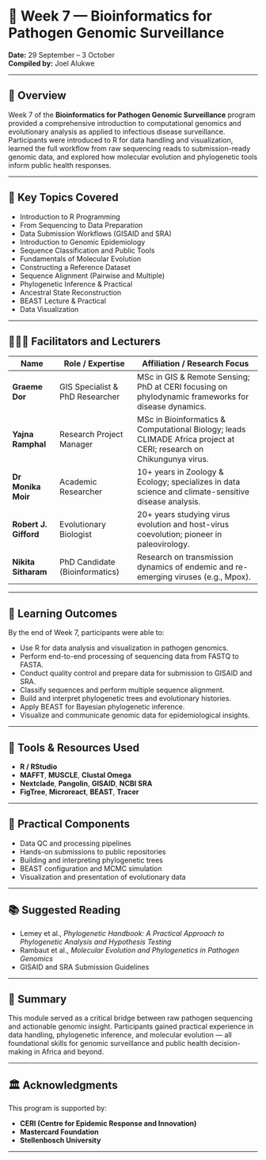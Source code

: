  
# 🧬 Week 7 — Bioinformatics for Pathogen Genomic Surveillance  
**Date:** 29 September – 3 October  
**Compiled by:** Joel Alukwe  

---

## 📘 Overview
Week 7 of the **Bioinformatics for Pathogen Genomic Surveillance** program provided a comprehensive introduction to computational genomics and evolutionary analysis as applied to infectious disease surveillance. Participants were introduced to R for data handling and visualization, learned the full workflow from raw sequencing reads to submission-ready genomic data, and explored how molecular evolution and phylogenetic tools inform public health responses.

---

## 🧪 Key Topics Covered
- Introduction to R Programming  
- From Sequencing to Data Preparation  
- Data Submission Workflows (GISAID and SRA)  
- Introduction to Genomic Epidemiology  
- Sequence Classification and Public Tools  
- Fundamentals of Molecular Evolution  
- Constructing a Reference Dataset  
- Sequence Alignment (Pairwise and Multiple)  
- Phylogenetic Inference & Practical  
- Ancestral State Reconstruction  
- BEAST Lecture & Practical  
- Data Visualization  

---

## 👩🏽‍🏫 Facilitators and Lecturers

| Name | Role / Expertise | Affiliation / Research Focus |
|------|------------------|------------------------------|
| **Graeme Dor** | GIS Specialist & PhD Researcher | MSc in GIS & Remote Sensing; PhD at CERI focusing on phylodynamic frameworks for disease dynamics. |
| **Yajna Ramphal** | Research Project Manager | MSc in Bioinformatics & Computational Biology; leads CLIMADE Africa project at CERI; research on Chikungunya virus. |
| **Dr Monika Moir** | Academic Researcher | 10+ years in Zoology & Ecology; specializes in data science and climate-sensitive disease analysis. |
| **Robert J. Gifford** | Evolutionary Biologist | 20+ years studying virus evolution and host-virus coevolution; pioneer in paleovirology. |
| **Nikita Sitharam** | PhD Candidate (Bioinformatics) | Research on transmission dynamics of endemic and re-emerging viruses (e.g., Mpox). |

---

## 🧭 Learning Outcomes
By the end of Week 7, participants were able to:
- Use R for data analysis and visualization in pathogen genomics.  
- Perform end-to-end processing of sequencing data from FASTQ to FASTA.  
- Conduct quality control and prepare data for submission to GISAID and SRA.  
- Classify sequences and perform multiple sequence alignment.  
- Build and interpret phylogenetic trees and evolutionary histories.  
- Apply BEAST for Bayesian phylogenetic inference.  
- Visualize and communicate genomic data for epidemiological insights.  

---

## 🧰 Tools & Resources Used
- **R / RStudio**  
- **MAFFT**, **MUSCLE**, **Clustal Omega**  
- **Nextclade**, **Pangolin**, **GISAID**, **NCBI SRA**  
- **FigTree**, **Microreact**, **BEAST**, **Tracer**

---

## 🧩 Practical Components
- Data QC and processing pipelines  
- Hands-on submissions to public repositories  
- Building and interpreting phylogenetic trees  
- BEAST configuration and MCMC simulation  
- Visualization and presentation of evolutionary data  

---

## 📚 Suggested Reading
- Lemey et al., *Phylogenetic Handbook: A Practical Approach to Phylogenetic Analysis and Hypothesis Testing*  
- Rambaut et al., *Molecular Evolution and Phylogenetics in Pathogen Genomics*  
- GISAID and SRA Submission Guidelines  

---

## 🏁 Summary
This module served as a critical bridge between raw pathogen sequencing and actionable genomic insight. Participants gained practical experience in data handling, phylogenetic inference, and molecular evolution — all foundational skills for genomic surveillance and public health decision-making in Africa and beyond.

---

## 🏛️ Acknowledgments
This program is supported by:
- **CERI (Centre for Epidemic Response and Innovation)**  
- **Mastercard Foundation**  
- **Stellenbosch University**  

---

